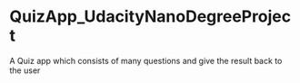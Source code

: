 # QuizApp_UdacityNanoDegreeProject
A Quiz app which consists of many questions and give the result back to the user
